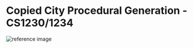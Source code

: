 # Copied City Procedural Generation - CS1230/1234

![reference image]("/references/copiedcity.jpeg")
